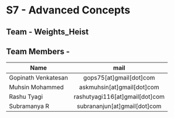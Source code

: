 # S7 - Advanced Concepts

## Team - Weights_Heist
## Team Members - 

| Name        | mail           |
| ------------- |:-------------:|
|Gopinath Venkatesan|gops75[at]gmail[dot]com|
|Muhsin Mohammed|askmuhsin[at]gmail[dot]com|
|Rashu Tyagi|rashutyagi116[at]gmail[dot]com| 
|Subramanya R|subrananjun[at]gmail[dot]com| 

